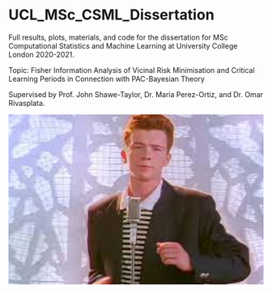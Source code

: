 # UCL_MSc_CSML_Dissertation
Full results, plots, materials, and code for the dissertation for MSc Computational Statistics and Machine Learning at University College London 2020-2021.

Topic: Fisher Information Analysis of Vicinal Risk Minimisation and Critical Learning Periods in Connection with PAC-Bayesian Theory

Supervised by Prof. John Shawe-Taylor, Dr. Maria Perez-Ortiz, and Dr. Omar Rivasplata.

![alt text](https://github.com/DHKLeung/UCL_MSc_CSML_Dissertation/blob/main/never-gonna-give-you-up.jpg)
